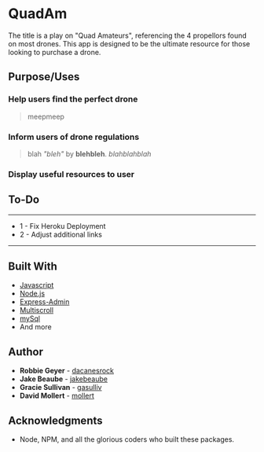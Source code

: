 # QuadAm
The title is a play on "Quad Amateurs", referencing the 4 propellors found on most drones. This app is designed to be the ultimate resource for those looking to purchase a drone.

## Purpose/Uses

### Help users find the perfect drone
>meepmeep
### Inform users of drone regulations
>blah _"bleh"_ by **blehbleh**.
>_blahblahblah_
### Display useful resources to user

## To-Do
***
* 1 - Fix Heroku Deployment
* 2 - Adjust additional links
***

## Built With

* [Javascript](https://www.javascript.com/)
* [Node.js](https://nodejs.org/en/)
* [Express-Admin](https://www.npmjs.com/package/express-admin)
* [Multiscroll](https://alvarotrigo.com/multiScroll/)
* [mySql](https://www.mysql.com/)
* And more

## Author

* **Robbie Geyer** - [dacanesrock](https://github.com/dacanesrock)
* **Jake Beaube** - [jakebeaube](https://github.com/jakebeaube)
* **Gracie Sullivan** - [gasulliv](https://github.com/gasulliv)
* **David Mollert** - [mollert](https://github.com/Mollert)

## Acknowledgments

* Node, NPM, and all the glorious coders who built these packages.
